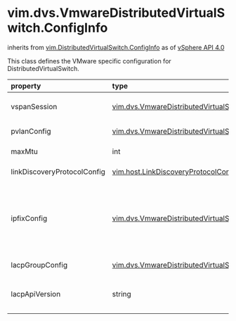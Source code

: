 vim.dvs.VmwareDistributedVirtualSwitch.ConfigInfo
=================================================
inherits from [vim.DistributedVirtualSwitch.ConfigInfo](docs/vim.DistributedVirtualSwitch.ConfigInfo.md)
as of [vSphere API 4.0](vim.version.md#vim.version.version5)


This class defines the VMware specific configuration for   DistributedVirtualSwitch.

| property | type | optional | priv | desc |
|:---------|:-----|:---------|:-----|:-----|
| vspanSession | [vim.dvs.VmwareDistributedVirtualSwitch.VspanSession](vim.dvs.VmwareDistributedVirtualSwitch.VspanSession.md "vim.dvs.VmwareDistributedVirtualSwitch.VspanSession") | true | None | The Distributed Port Mirroring sessions in the switch. |
| pvlanConfig | [vim.dvs.VmwareDistributedVirtualSwitch.PvlanMapEntry](vim.dvs.VmwareDistributedVirtualSwitch.PvlanMapEntry.md "vim.dvs.VmwareDistributedVirtualSwitch.PvlanMapEntry") | true | None | The PVLAN configured in the switch. |
| maxMtu | int | None | None | The maximum MTU in the switch. |
| linkDiscoveryProtocolConfig | [vim.host.LinkDiscoveryProtocolConfig](vim.host.LinkDiscoveryProtocolConfig.md "vim.host.LinkDiscoveryProtocolConfig") | true | None | See <a href="vim.host.LinkDiscoveryProtocolConfig.md">LinkDiscoveryProtocolConfig</a>. |
| ipfixConfig | [vim.dvs.VmwareDistributedVirtualSwitch.IpfixConfig](vim.dvs.VmwareDistributedVirtualSwitch.IpfixConfig.md "vim.dvs.VmwareDistributedVirtualSwitch.IpfixConfig") | true | None | Configuration for ipfix monitoring of the switch traffic. This must be   set before ipfix monitoring can be enabled for the switch, or for any   portgroup or port of the switch.<br>See <a href="vim.dvs.VmwareDistributedVirtualSwitch.VmwarePortConfigPolicy.md#ipfixEnabled">ipfixEnabled</a><br> |
| lacpGroupConfig | [vim.dvs.VmwareDistributedVirtualSwitch.LacpGroupConfig](vim.dvs.VmwareDistributedVirtualSwitch.LacpGroupConfig.md "vim.dvs.VmwareDistributedVirtualSwitch.LacpGroupConfig") | true | None | The Link Aggregation Control Protocol groups in the switch. |
| lacpApiVersion | string | true | None | The Link Aggregation Control Protocol group version in the switch.   See LacpApiVersion for valid values. |



